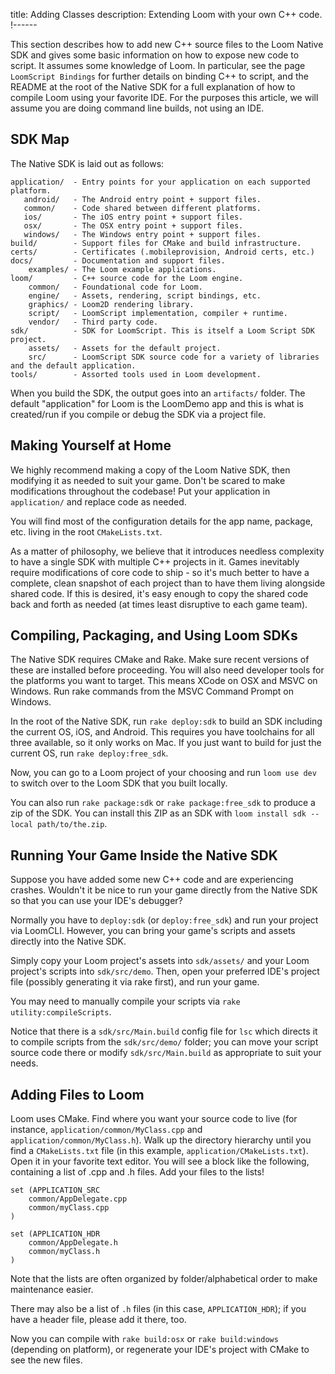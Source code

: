 title: Adding Classes
description: Extending Loom with your own C++ code.
!------

This section describes how to add new C++ source files to the Loom Native SDK and gives some basic information on how to expose new code to script. It assumes some knowledge of Loom. In particular, see the page `LoomScript Bindings` for further details on binding C++ to script, and the README at the root of the Native SDK for a full explanation of how to compile Loom using your favorite IDE. For the purposes this article, we will assume you are doing command line builds, not using an IDE.

## SDK Map

The Native SDK is laid out as follows:

~~~text
application/  - Entry points for your application on each supported platform.
   android/   - The Android entry point + support files.
   common/    - Code shared between different platforms.
   ios/       - The iOS entry point + support files.
   osx/       - The OSX entry point + support files.
   windows/   - The Windows entry point + support files.
build/        - Support files for CMake and build infrastructure.
certs/        - Certificates (.mobileprovision, Android certs, etc.)
docs/         - Documentation and support files.
    examples/ - The Loom example applications.
loom/         - C++ source code for the Loom engine.
    common/   - Foundational code for Loom.
    engine/   - Assets, rendering, script bindings, etc.
    graphics/ - Loom2D rendering library.
    script/   - LoomScript implementation, compiler + runtime.
    vendor/   - Third party code.
sdk/          - SDK for LoomScript. This is itself a Loom Script SDK project.
    assets/   - Assets for the default project.
    src/      - LoomScript SDK source code for a variety of libraries and the default application.
tools/        - Assorted tools used in Loom development.
~~~

When you build the SDK, the output goes into an `artifacts/` folder. The default "application" for Loom is the LoomDemo app and this is what is created/run if you compile or debug the SDK via a project file.

## Making Yourself at Home

We highly recommend making a copy of the Loom Native SDK, then modifying it as needed to suit your game. Don't be scared to make modifications throughout the codebase! Put your application in `application/` and replace code as needed.

You will find most of the configuration details for the app name, package, etc. living in the root `CMakeLists.txt`.

As a matter of philosophy, we believe that it introduces needless complexity to have a single SDK with multiple C++ projects in it. Games inevitably require modifications of core code to ship - so it's much better to have a complete, clean snapshot of each project than to have them living alongside shared code. If this is desired, it's easy enough to copy the shared code back and forth as needed (at times least disruptive to each game team).

## Compiling, Packaging, and Using Loom SDKs

The Native SDK requires CMake and Rake. Make sure recent versions of these are installed before proceeding. You will also need developer tools for the platforms you want to target. This means XCode on OSX and MSVC on Windows. Run rake commands from the MSVC Command Prompt on Windows.

In the root of the Native SDK, run `rake deploy:sdk` to build an SDK including the current OS, iOS, and Android. This requires you have toolchains for all three available, so it only works on Mac. If you just want to build for just the current OS, run `rake deploy:free_sdk`.

Now, you can go to a Loom project of your choosing and run `loom use dev` to switch over to the Loom SDK that you built locally. 

You can also run `rake package:sdk` or `rake package:free_sdk` to produce a zip of the SDK. You can install this ZIP as an SDK with `loom install sdk --local path/to/the.zip`.

## Running Your Game Inside the Native SDK

Suppose you have added some new C++ code and are experiencing crashes. Wouldn't it be nice to run your game directly from the Native SDK so that you can use your IDE's debugger?

Normally you have to `deploy:sdk` (or `deploy:free_sdk`) and run your project via LoomCLI. However, you can bring your game's scripts and assets directly into the Native SDK. 

Simply copy your Loom project's assets into `sdk/assets/` and your Loom project's scripts into `sdk/src/demo`. Then, open your preferred IDE's project file (possibly generating it via rake first), and run your game.

You may need to manually compile your scripts via `rake utility:compileScripts`.
 
Notice that there is a `sdk/src/Main.build` config file for `lsc` which directs it to compile scripts from the `sdk/src/demo/` folder; you can move your script source code there or modify `sdk/src/Main.build` as appropriate to suit your needs.

## Adding Files to Loom

Loom uses CMake. Find where you want your source code to live (for instance, `application/common/MyClass.cpp` and `application/common/MyClass.h`). Walk up the directory hierarchy until you find a `CMakeLists.txt` file (in this example, `application/CMakeLists.txt`). Open it in your favorite text editor. You will see a block like the following, containing a list of .cpp and .h files. Add your files to the lists!

~~~text
set (APPLICATION_SRC
    common/AppDelegate.cpp
    common/myClass.cpp
)

set (APPLICATION_HDR
    common/AppDelegate.h
    common/myClass.h
)
~~~

Note that the lists are often organized by folder/alphabetical order to make maintenance easier.

There may also be a list of `.h` files (in this case, `APPLICATION_HDR`); if you have a header file, please add it there, too.

Now you can compile with `rake build:osx` or `rake build:windows` (depending on platform), or regenerate your IDE's project with CMake to see the new files.
